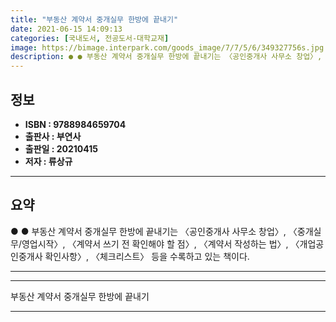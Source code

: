 ```yaml
---
title: "부동산 계약서 중개실무 한방에 끝내기"
date: 2021-06-15 14:09:13
categories: [국내도서, 전공도서-대학교재]
image: https://bimage.interpark.com/goods_image/7/7/5/6/349327756s.jpg
description: ● ● 부동산 계약서 중개실무 한방에 끝내기는 〈공인중개사 사무소 창업〉, 〈중개실무/영업시작〉, 〈계약서 쓰기 전 확인해야 할 점〉, 〈계약서 작성하는 법〉, 〈개업공인중개사 확인사항〉, 〈체크리스트〉 등을 수록하고 있는 책이다.
---
```


## **정보**

- **ISBN : 9788984659704**
- **출판사 : 부연사**
- **출판일 : 20210415**
- **저자 : 류상규**

------



## **요약**

●  ●  부동산 계약서 중개실무 한방에 끝내기는 〈공인중개사 사무소 창업〉, 〈중개실무/영업시작〉, 〈계약서 쓰기 전 확인해야 할 점〉, 〈계약서 작성하는 법〉, 〈개업공인중개사 확인사항〉, 〈체크리스트〉 등을 수록하고 있는 책이다.

------



------


부동산 계약서 중개실무 한방에 끝내기 

------


